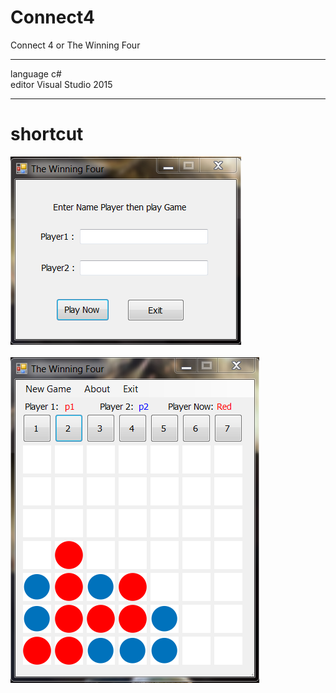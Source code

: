 # Connect4
Connect 4 or The Winning Four

---
language c# <br>
editor Visual Studio 2015 <br>

---
# shortcut 
![Screenshot](/shortcut/shortcut1.PNG) <br><br>
![Screenshot](/shortcut/shortcut2.PNG)


